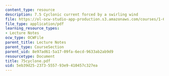 ```yaml
---
content_type: resource
description: 7.5 Cyclonic current forced by a swirling wind
file: https://ol-ocw-studio-app-production.s3.amazonaws.com/courses/1-63-advanced-fluid-dynamics-of-the-environment-fall-2002/5eb39d252373555793e9410457c327ea_75cyclone.pdf
file_type: application/pdf
learning_resource_types:
- Lecture Notes
ocw_type: OCWFile
parent_title: Lecture Notes
parent_type: CourseSection
parent_uid: 8e97ad61-5a17-09fa-6ecd-9633ab2ab9d9
resourcetype: Document
title: 75cyclone.pdf
uid: 5eb39d25-2373-5557-93e9-410457c327ea
---
```

